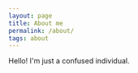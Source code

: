 ```yaml
---
layout: page
title: About me
permalink: /about/
tags: about
---
```


Hello! I'm just a confused individual.
